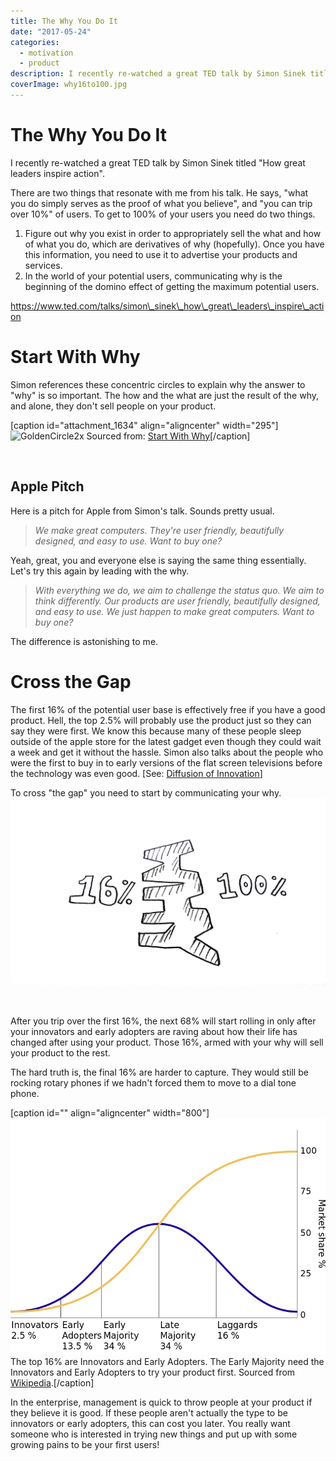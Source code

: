 ```yaml
---
title: The Why You Do It
date: "2017-05-24"
categories: 
  - motivation
  - product
description: I recently re-watched a great TED talk by Simon Sinek titled \"How great leaders inspire action\".
coverImage: why16to100.jpg
---
```


# The Why You Do It
I recently re-watched a great TED talk by Simon Sinek titled "How great leaders inspire action".

There are two things that resonate with me from his talk. He says, "what you do simply serves as the proof of what you believe", and "you can trip over 10%" of users. To get to 100% of your users you need do two things.

1. Figure out why you exist in order to appropriately sell the what and how of what you do, which are derivatives of why (hopefully). Once you have this information, you need to use it to advertise your products and services.
2. In the world of your potential users, communicating why is the beginning of the domino effect of getting the maximum potential users.

https://www.ted.com/talks/simon\_sinek\_how\_great\_leaders\_inspire\_action

# Start With Why

Simon references these concentric circles to explain why the answer to "why" is so important. The how and the what are just the result of the why, and alone, they don't sell people on your product.

\[caption id="attachment\_1634" align="aligncenter" width="295"\]![GoldenCircle2x](https://joshualowrycom.files.wordpress.com/2017/05/goldencircle2x1.png?w=295) Sourced from: [Start With Why](https://www.startwithwhy.com/tabid/79/default.aspx)\[/caption\]

 

## Apple Pitch

Here is a pitch for Apple from Simon's talk. Sounds pretty usual.

> _We make great computers. They're user friendly, beautifully designed, and easy to use. Want to buy one?_

Yeah, great, you and everyone else is saying the same thing essentially. Let's try this again by leading with the why.

> _With everything we do, we aim to challenge the status quo. We aim to think differently. Our products are user friendly, beautifully designed, and easy to use. We just happen to make great computers. Want to buy one?_

The difference is astonishing to me.

# Cross the Gap

The first 16% of the potential user base is effectively free if you have a good product. Hell, the top 2.5% will probably use the product just so they can say they were first. We know this because many of these people sleep outside of the apple store for the latest gadget even though they could wait a week and get it without the hassle. Simon also talks about the people who were the first to buy in to early versions of the flat screen televisions before the technology was even good. \[See: [Diffusion of Innovation](https://en.wikipedia.org/wiki/Diffusion_of_innovations)\]

To cross "the gap" you need to start by communicating your why. ![why16to100.jpg](./images/why16to100.jpg)

 

After you trip over the first 16%, the next 68% will start rolling in only after your innovators and early adopters are raving about how their life has changed after using your product. Those 16%, armed with your why will sell your product to the rest.

The hard truth is, the final 16% are harder to capture. They would still be rocking rotary phones if we hadn't forced them to move to a dial tone phone.

\[caption id="" align="aligncenter" width="800"\]![](./images/800px-Diffusion_of_ideas.svg.png) The top 16% are Innovators and Early Adopters. The Early Majority need the Innovators and Early Adopters to try your product first. Sourced from [Wikipedia](https://en.wikipedia.org/wiki/Diffusion_of_innovations#/media/File:Diffusion_of_ideas.svg).\[/caption\]

In the enterprise, management is quick to throw people at your product if they believe it is good. If these people aren't actually the type to be innovators or early adopters, this can cost you later. You really want someone who is interested in trying new things and put up with some growing pains to be your first users!
